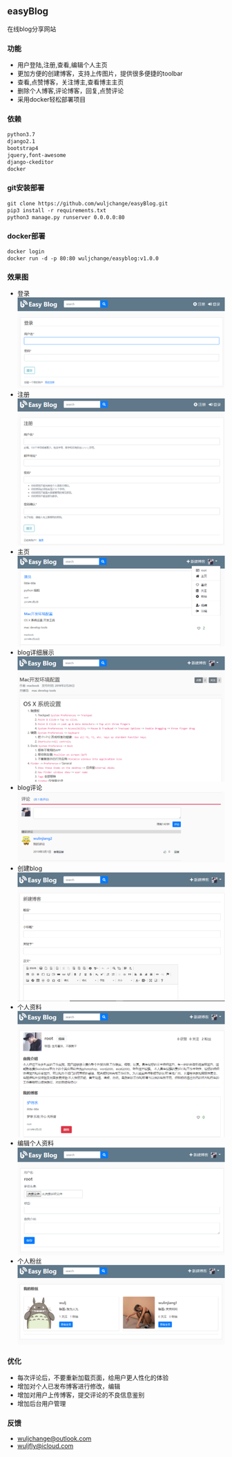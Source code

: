 ## easyBlog
在线blog分享网站

### 功能
- 用户登陆,注册,查看,编辑个人主页
- 更加方便的创建博客，支持上传图片，提供很多便捷的toolbar
- 查看,点赞博客，关注博主,查看博主主页
- 删除个人博客,评论博客，回复,点赞评论
- 采用docker轻松部署项目

### 依赖
    python3.7
    django2.1
    bootstrap4
    jquery,font-awesome
    django-ckeditor
    docker
    
### git安装部署
    git clone https://github.com/wuljchange/easyBlog.git
    pip3 install -r requirements.txt
    python3 manage.py runserver 0.0.0.0:80
    
### docker部署
    docker login
    docker run -d -p 80:80 wuljchange/easyblog:v1.0.0
    
### 效果图
- 登录
![登录页](screenshot/blog-login.png "登录页")
- 注册
![注册页](screenshot/blog-register.png "注册页")
- 主页
![主页](screenshot/blog-index.png "主页")
- blog详细展示
![详细](screenshot/blog-detail.png "详细")
- blog评论
![评论](screenshot/blog-comment.png "评论")
- 创建blog
![创建blog](screenshot/blog-create.png "创建blog")
- 个人资料
![个人资料](screenshot/blog-profile.png "个人资料")
- 编辑个人资料
![编辑个人资料](screenshot/blog-edit-profile.png "编辑个人资料")
- 个人粉丝
![个人粉丝](screenshot/blog-myfans.png "个人粉丝")

### 优化
- 每次评论后，不要重新加载页面，给用户更人性化的体验
- 增加对个人已发布博客进行修改，编辑
- 增加对用户上传博客，提交评论的不良信息鉴别
- 增加后台用户管理

### 反馈
- wuljchange@outlook.com
- wuljfly@icloud.com